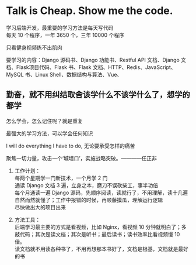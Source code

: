 
# Talk is Cheap. Show me the code.  

学习后端开发，最重要的学习方法是每天写代码  
每天 10 个程序，一年 3650 个，三年 10000 个程序  


只看健身视频练不出肌肉  

要学习的内容：Django 源码书、Django 功能书、Restful API 文档、Django 文档、Flask项目代码、Flask 书、Flask 文档、HTTP、Redis、JavaScript、MySQL 书、Linux Shell、数据结构与算法、Vue、  
## 勤奋，就不用纠结取舍该学什么不该学什么了，想学的都学  

怎么学会，怎么记住呢？就是重复  

最强大的学习方法，可以学会任何知识  

I will do everything I have to do, 无论要承受怎样的痛苦   

聚焦一切力量，攻击一个‘城墙口’，实施战略突破。————任正非  


1. 工作计划：  
每两个星期学一门新技术，一个月学 2 门  
通读 Django 文档 3 遍，立身之本，磨刀不误砍柴工，事半功倍  
每个月通读一遍 Django 源码，先顺序阅读，读就行了，不用理解，读十几遍自然而然就懂了；工作中报错的时候，再顺藤摸瓜，理解运行逻辑  
尽快做出大的项目出来  




2. 方法工具：  
后端学习最主要的方式是看视频，比如 Nginx，看视频 10 分钟就明白了；多敲代码；其次是读文档；其次是听书；最后读书；读书效率比看视频慢 10 倍。  
读文档就不用读各种书了，不用再想那本书好了，文档是根基，文档就是最好的书  


